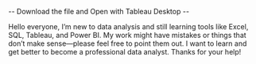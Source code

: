 -- Download the file and Open with Tableau Desktop --



Hello everyone,
I’m new to data analysis and still learning tools like Excel, SQL, Tableau, and Power BI.
My work might have mistakes or things that don’t make sense—please feel free to point them out. I want to learn and get better to become a professional data analyst.
Thanks for your help!
